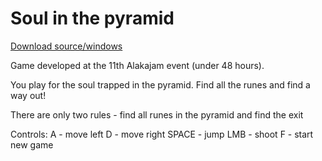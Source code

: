 # Soul in the pyramid

[Download source/windows](https://sssmonder.itch.io/soul-in-the-pyramid) 

Game developed at the 11th Alakajam event (under 48 hours).

You play for the soul trapped in the pyramid. Find all the runes and find a way out!

There are only two rules - find all runes in the pyramid and find the exit

Controls:
A - move left
D - move right
SPACE - jump
LMB - shoot
F - start new game
